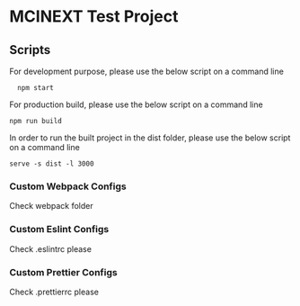 # MCINEXT Test Project

## Scripts

For development purpose, please use the below script on a command line

```
  npm start
```

For production build, please use the below script on a command line

```
npm run build
```

In order to run the built project in the dist folder, please use the below script on a command line

```
serve -s dist -l 3000
```

### Custom Webpack Configs

Check webpack folder

### Custom Eslint Configs

Check .eslintrc please

### Custom Prettier Configs

Check .prettierrc please
